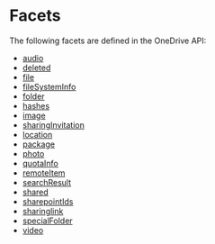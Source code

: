 # Facets

The following facets are defined in the OneDrive API:

* [audio](../facets/audio_facet.md)
* [deleted](../facets/deleted_facet.md)
* [file](../facets/file_facet.md)
* [fileSystemInfo](../facets/filesysteminfo_facet.md)
* [folder](../facets/folder_facet.md)
* [hashes](../facets/hashes_facet.md)
* [image](../facets/image_facet.md)
* [sharingInvitation](../facets/invitation_facet.md)
* [location](../facets/location_facet.md)
* [package](../facets/package_facet.md)
* [photo](../facets/photo_facet.md)
* [quotaInfo](../facets/quotainfo_facet.md)
* [remoteItem](../facets/remoteitem_facet.md)
* [searchResult](../facets/searchResult_facet.md)
* [shared](../facets/shared_facet.md)
* [sharepointIds](../facets/sharepointIds_facet.md)
* [sharinglink](../facets/sharinglink_facet.md)
* [specialFolder](../facets/jumpinfo_facet.md)
* [video](../facets/video_facet.md)


<!-- {
  "type": "#page.annotation",
  "title": "Facets in the OneDrive API",
  "description": "List of facets available in the OneDrive API",
  "keywords": "facets,list of facets,drive,identity,item,facet,complex types",
  "section": "documentation",
  "tocPath": "Facets",
  "tocIndex": 600
} -->

